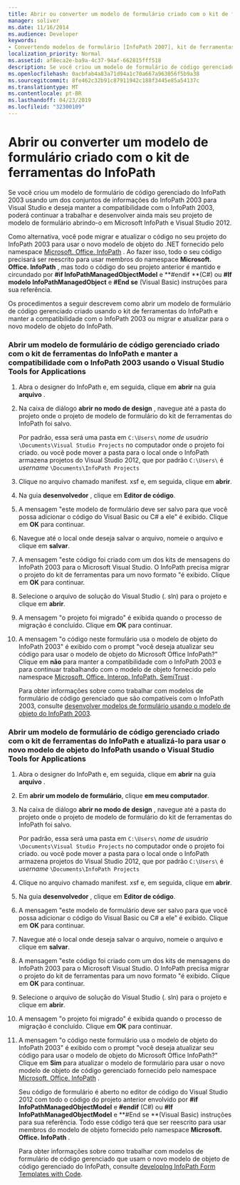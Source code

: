 ```yaml
---
title: Abrir ou converter um modelo de formulário criado com o kit de ferramentas do InfoPath
manager: soliver
ms.date: 11/16/2014
ms.audience: Developer
keywords:
- Convertendo modelos de formulário [InfoPath 2007], kit de ferramentas do InfoPath, abrindo modelos de formulário do, modelos de formulário [InfoPath 2007], abrindo, InfoPath 2007, convertendo modelos de formulário do kit de ferramentas do InfoPath, abrindo modelos de formulário [InfoPath 2007], modelos de formulário [InfoPath 2007], convertendo, script [InfoPath 2007], convertendo em código gerenciado
localization_priority: Normal
ms.assetid: af8eca2e-ba9a-4c37-94af-662815fff518
description: Se você criou um modelo de formulário de código gerenciado do InfoPath 2003 usando um dos conjuntos de informações do InfoPath 2003 para Visual Studio e deseja manter a compatibilidade com o InfoPath 2003, poderá continuar a trabalhar e desenvolver ainda mais seu projeto de modelo de formulário abrindo-o em Microsoft InfoPath e Visual Studio 2012.
ms.openlocfilehash: 0acbfab4a83a71d94a1c70a667a963056f5b9a38
ms.sourcegitcommit: 8fe462c32b91c87911942c188f3445e85a54137c
ms.translationtype: MT
ms.contentlocale: pt-BR
ms.lasthandoff: 04/23/2019
ms.locfileid: "32300109"
---
```

# <a name="open-or-convert-a-form-template-created-with-the-infopath-toolkit"></a>Abrir ou converter um modelo de formulário criado com o kit de ferramentas do InfoPath

Se você criou um modelo de formulário de código gerenciado do InfoPath 2003 usando um dos conjuntos de informações do InfoPath 2003 para Visual Studio e deseja manter a compatibilidade com o InfoPath 2003, poderá continuar a trabalhar e desenvolver ainda mais seu projeto de modelo de formulário abrindo-o em Microsoft InfoPath e Visual Studio 2012.
  
Como alternativa, você pode migrar e atualizar o código no seu projeto do InfoPath 2003 para usar o novo modelo de objeto do .NET fornecido pelo namespace [Microsoft. Office. InfoPath](https://msdn.microsoft.com/library/Microsoft.Office.InfoPath.aspx) . Ao fazer isso, todo o seu código precisará ser reescrito para usar membros do namespace **Microsoft. Office. InfoPath** , mas todo o código do seu projeto anterior é mantido e circundado por **#if InfoPathManagedObjectModel** e **#endif **(C#) ou **#If modelo InfoPathManagedObject** e **#End se** (Visual Basic) instruções para sua referência. 
  
Os procedimentos a seguir descrevem como abrir um modelo de formulário de código gerenciado criado usando o kit de ferramentas do InfoPath e manter a compatibilidade com o InfoPath 2003 ou migrar e atualizar para o novo modelo de objeto do InfoPath. 
  
### <a name="open-a-managed-code-form-template-created-with-the-infopath-toolkit-and-maintain-compatibility-with-infopath-2003-using-visual-studio-tools-for-applications"></a>Abrir um modelo de formulário de código gerenciado criado com o kit de ferramentas do InfoPath e manter a compatibilidade com o InfoPath 2003 usando o Visual Studio Tools for Applications

1. Abra o designer do InfoPath e, em seguida, clique em **abrir** na guia **arquivo** . 
    
2. Na caixa de diálogo **abrir no modo de design** , navegue até a pasta do projeto onde o projeto de modelo de formulário do kit de ferramentas do InfoPath foi salvo. 
    
    Por padrão, essa será uma pasta em `C:\Users\` *nome de usuário* `\Documents\Visual Studio Projects` no computador onde o projeto foi criado.   ou você pode mover a pasta para o local onde o InfoPath armazena projetos do Visual Studio 2012, que por padrão `C:\Users\` é *username*  `\Documents\InfoPath Projects`
    
3. Clique no arquivo chamado manifest. xsf e, em seguida, clique em **abrir**.
    
4. Na guia **desenvolvedor** , clique em **Editor de código**.
    
5. A mensagem "este modelo de formulário deve ser salvo para que você possa adicionar o código do Visual Basic ou C# a ele" é exibido. Clique em **OK** para continuar. 
    
6. Navegue até o local onde deseja salvar o arquivo, nomeie o arquivo e clique em **salvar**.
    
7. A mensagem "este código foi criado com um dos kits de mensagens do InfoPath 2003 para o Microsoft Visual Studio. O InfoPath precisa migrar o projeto do kit de ferramentas para um novo formato "é exibido. Clique em **OK** para continuar. 
    
8. Selecione o arquivo de solução do Visual Studio (. sln) para o projeto e clique em **abrir**.
    
9. A mensagem "o projeto foi migrado" é exibida quando o processo de migração é concluído. Clique em **OK** para continuar. 
    
10. A mensagem "o código neste formulário usa o modelo de objeto do InfoPath 2003" é exibido com o prompt "você deseja atualizar seu código para usar o modelo de objeto do Microsoft Office InfoPath?" Clique em **não** para manter a compatibilidade com o InfoPath 2003 e para continuar trabalhando com o modelo de objeto fornecido pelo namespace [Microsoft. Office. Interop. InfoPath. SemiTrust](https://msdn.microsoft.com/library/Microsoft.Office.Interop.InfoPath.SemiTrust.aspx) . 
    
    Para obter informações sobre como trabalhar com modelos de formulário de código gerenciado que são compatíveis com o InfoPath 2003, consulte [desenvolver modelos de formulário usando o modelo de objeto do InfoPath 2003](developing-form-templates-using-the-infopath-2003-object-model.md).
    
### <a name="open-a-managed-code-form-template-created-with-the-infopath-toolkit-and-upgrade-it-to-use-the-new-infopath-object-model-using-visual-studio-tools-for-applications"></a>Abrir um modelo de formulário de código gerenciado criado com o kit de ferramentas do InfoPath e atualizá-lo para usar o novo modelo de objeto do InfoPath usando o Visual Studio Tools for Applications

1. Abra o designer do InfoPath e, em seguida, clique em **abrir** na guia **arquivo** . 
    
2. Em **abrir um modelo de formulário**, clique **em meu computador**.
    
3. Na caixa de diálogo **abrir no modo de design** , navegue até a pasta do projeto onde o projeto de modelo de formulário do kit de ferramentas do InfoPath foi salvo. 
    
    Por padrão, essa será uma pasta em `C:\Users\` *nome de usuário* `\Documents\Visual Studio Projects` no computador onde o projeto foi criado.   ou você pode mover a pasta para o local onde o InfoPath armazena projetos do Visual Studio 2012, que por padrão `C:\Users\` é *username*  `\Documents\InfoPath Projects`
    
4. Clique no arquivo chamado manifest. xsf e, em seguida, clique em **abrir**.
    
5. Na guia **desenvolvedor** , clique em **Editor de código**.
    
6. A mensagem "este modelo de formulário deve ser salvo para que você possa adicionar o código do Visual Basic ou C# a ele" é exibido. Clique em **OK** para continuar. 
    
7. Navegue até o local onde deseja salvar o arquivo, nomeie o arquivo e clique em **salvar**.
    
8. A mensagem "este código foi criado com um dos kits de mensagens do InfoPath 2003 para o Microsoft Visual Studio. O InfoPath precisa migrar o projeto do kit de ferramentas para um novo formato "é exibido. Clique em **OK** para continuar. 
    
9. Selecione o arquivo de solução do Visual Studio (. sln) para o projeto e clique em **abrir**.
    
10. A mensagem "o projeto foi migrado" é exibida quando o processo de migração é concluído. Clique em **OK** para continuar. 
    
11. A mensagem "o código neste formulário usa o modelo de objeto do InfoPath 2003" é exibido com o prompt "você deseja atualizar seu código para usar o modelo de objeto do Microsoft Office InfoPath?" Clique em **Sim** para atualizar o modelo de formulário para usar o novo modelo de objeto de código gerenciado fornecido pelo namespace [Microsoft. Office. InfoPath](https://msdn.microsoft.com/library/Microsoft.Office.InfoPath.aspx) . 
    
    Seu código de formulário é aberto no editor de código do Visual Studio 2012 com todo o código do projeto anterior envolvido por **#if** **InfoPathManagedObjectModel** e **#endif** (C#) ou **#If InfoPathManagedObjectModel** e **#End se **(Visual Basic) instruções para sua referência. Todo esse código terá que ser reescrito para usar membros do modelo de objeto fornecido pelo namespace **Microsoft. Office. InfoPath** . 
    
    Para obter informações sobre como trabalhar com modelos de formulário de código gerenciado que usam o novo modelo de objeto de código gerenciado do InfoPath, consulte [developIng InfoPath Form Templates with Code](developing-infopath-form-templates-with-code.md).
    

